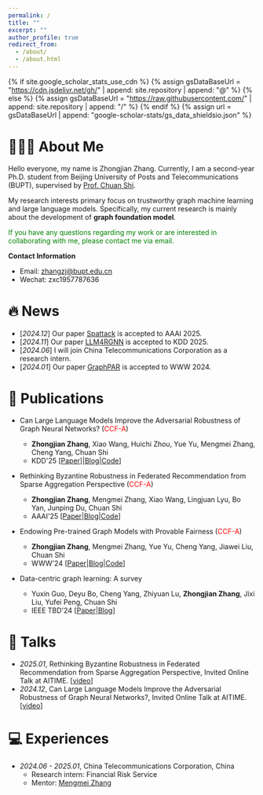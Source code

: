 ```yaml
---
permalink: /
title: ""
excerpt: ""
author_profile: true
redirect_from: 
  - /about/
  - /about.html
---
```


{% if site.google_scholar_stats_use_cdn %}
{% assign gsDataBaseUrl = "https://cdn.jsdelivr.net/gh/" | append: site.repository | append: "@" %}
{% else %}
{% assign gsDataBaseUrl = "https://raw.githubusercontent.com/" | append: site.repository | append: "/" %}
{% endif %}
{% assign url = gsDataBaseUrl | append: "google-scholar-stats/gs_data_shieldsio.json" %}

<span class='anchor' id='about-me'></span>

# 👨🏻‍🎓 About Me
Hello everyone, my name is Zhongjian Zhang. Currently, I am a second-year Ph.D. student from Beijing University of Posts and Telecommunications (BUPT), supervised by [Prof. Chuan Shi](http://www.shichuan.org/ShiChuan_ch.html). 

My research interests primary focus on trustworthy graph machine learning and large language models.  Specifically, my current research is mainly about the development of **graph foundation model**.

<span style="color: green;">If you have any questions regarding my work or are interested in collaborating with me, please contact me via email.</span>

**Contact Information**

- Email: zhangzj@bupt.edu.cn
- Wechat: zxc1957787636

# 🔥 News
- [*2024.12*] Our paper [Spattack](https://arxiv.org/pdf/2501.03301) is accepted to AAAI 2025.
- [*2024.11*] Our paper [LLM4RGNN](https://arxiv.org/pdf/2408.08685) is accepted to KDD 2025.
- [*2024.06*] I will join China Telecommunications Corporation as a research intern.
- [*2024.01*] Our paper [GraphPAR](https://arxiv.org/pdf/2402.12161) is accepted to WWW 2024.

# 📝 Publications 

- Can Large Language Models Improve the Adversarial Robustness of Graph Neural Networks? (<span style="color: red;">CCF-A</span>)
  - **Zhongjian Zhang**, Xiao Wang, Huichi Zhou, Yue Yu, Mengmei Zhang, Cheng Yang, Chuan Shi
  - KDD'25 \[[Paper](https://arxiv.org/pdf/2408.08685)\]\|[Blog](https://mp.weixin.qq.com/s/P8e1n310Z08FJa65QGSjhQ)\|[Code](https://github.com/zhongjian-zhang/LLM4RGNN)\]

- Rethinking Byzantine Robustness in Federated Recommendation from Sparse Aggregation Perspective (<span style="color: red;">CCF-A</span>)
  - **Zhongjian Zhang**, Mengmei Zhang, Xiao Wang, Lingjuan Lyu, Bo Yan, Junping Du, Chuan Shi
  - AAAI'25 \[[Paper](https://arxiv.org/pdf/2501.03301)\|[Blog](https://mp.weixin.qq.com/s/5aicBY3UM9rv8KpDXYLrXQ)\|[Code](https://github.com/zhongjian-zhang/Spattack)\]

- Endowing Pre-trained Graph Models with Provable Fairness (<span style="color: red;">CCF-A</span>)
  - **Zhongjian Zhang**, Mengmei Zhang, Yue Yu, Cheng Yang, Jiawei Liu, Chuan Shi
  - WWW'24 \[[Paper](https://arxiv.org/pdf/2402.12161)\|[Blog](https://mp.weixin.qq.com/s/MUjScRy3FMxAHXIyuRqX5Q)\|[Code](https://github.com/BUPT-GAMMA/GraphPAR)\]

- Data-centric graph learning: A survey
  - Yuxin Guo, Deyu Bo, Cheng Yang, Zhiyuan Lu, **Zhongjian Zhang**, Jixi Liu, Yufei Peng, Chuan Shi
  - IEEE TBD'24 \[[Paper](https://arxiv.org/pdf/2310.04987)\|[Blog](https://mp.weixin.qq.com/s/it15sa5TO0suZk2hj_Fkhw)\]


# 💬 Talks
- *2025.01*, Rethinking Byzantine Robustness in Federated Recommendation from Sparse Aggregation Perspective, Invited Online Talk at AITIME. \[[video](https://www.bilibili.com/video/BV1oGcEe6Eeq)\]
- *2024.12*, Can Large Language Models Improve the Adversarial Robustness of Graph Neural Networks?, Invited Online Talk at AITIME. \[[video](https://www.bilibili.com/video/BV1uC6JY2E8U/)\]

# 💻 Experiences
- *2024.06 - 2025.01*, China Telecommunications Corporation, China
  - Research intern: Financial Risk Service
  - Mentor: [Mengmei Zhang](https://scholar.google.com/citations?hl=zh-CN&user=8Qokm1IAAAAJ)
